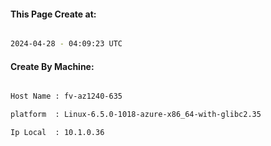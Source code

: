 
   
#### This Page Create at:

```bash

2024-04-28 - 04:09:23 UTC

```

#### Create By Machine:

```bash

Host Name : fv-az1240-635

platform  : Linux-6.5.0-1018-azure-x86_64-with-glibc2.35

Ip Local  : 10.1.0.36

```


